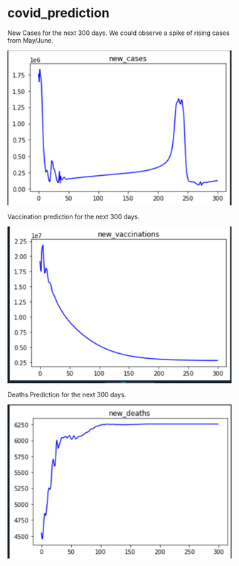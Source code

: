 # covid_prediction

New Cases for the next 300 days. We could observe a spike of rising cases from May/June.

![alt text](https://raw.githubusercontent.com/spaden/covid_prediction/main/new_cases_over_next_300days.png?raw=true)



Vaccination prediction for the next 300 days.

![alt text](https://raw.githubusercontent.com/spaden/covid_prediction/main/new_vaccinations_over_next_300days.png?raw=true)


Deaths Prediction for the next 300 days.

![alt text](https://raw.githubusercontent.com/spaden/covid_prediction/main/new_deaths_over_next_300days.png?raw=true)
